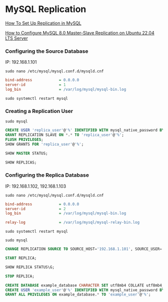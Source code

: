 # MySQL Replication

[How To Set Up Replication in MySQL](https://www.digitalocean.com/community/tutorials/how-to-set-up-replication-in-mysql)

[How to Configure MySQL 8.0 Master-Slave Replication on Ubuntu 22.04 LTS Server](https://www.youtube.com/watch?v=s4oYWBGy_FE)

### Configuring the Source Database 

IP: 192.168.1.101

```shell
sudo nano /etc/mysql/mysql.conf.d/mysqld.cnf
```

```ini
bind-address            = 0.0.0.0
server-id               = 1
log_bin          		= /var/log/mysql/mysql-bin.log
```

```shell
sudo systemctl restart mysql
```

### Creating a Replication User

```shell
sudo mysql
```

```sql
CREATE USER 'replica_user'@'%' IDENTIFIED WITH mysql_native_password BY 'password';
GRANT REPLICATION SLAVE ON *.* TO 'replica_user'@'%';
FLUSH PRIVILEGES;
SHOW GRANTS FOR 'replica_user'@'%';
```

```sql
SHOW MASTER STATUS;
```

```sql
SHOW REPLICAS;
```

### Configuring the Replica Database

IP: 192.168.1.102, 192.168.1.103

```shell
sudo nano /etc/mysql/mysql.conf.d/mysqld.cnf
```

```ini
bind-address            = 0.0.0.0
server-id               = 2
log_bin          		= /var/log/mysql/mysql-bin.log

relay-log               = /var/log/mysql/mysql-relay-bin.log
```

```shell
sudo systemctl restart mysql
```

```shell
sudo mysql
```

```sql
CHANGE REPLICATION SOURCE TO SOURCE_HOST='192.168.1.101', SOURCE_USER='replica_user', SOURCE_PASSWORD='password', SOURCE_LOG_FILE='mysql-bin.000001', SOURCE_LOG_POS=1577;
```

```sql
START REPLICA;
```

```sql
SHOW REPLICA STATUS\G;
```

```sql
STOP REPLICA;
```


```sql
CREATE DATABASE example_database CHARACTER SET utf8mb4 COLLATE utf8mb4_unicode_ci;
CREATE USER 'example_user'@'%' IDENTIFIED WITH mysql_native_password BY 'password';
GRANT ALL PRIVILEGES ON example_database.* TO 'example_user'@'%';
```
